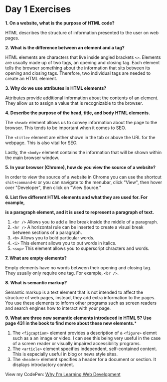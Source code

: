 # Day 1 Exercises

**1. On a website, what is the purpose of HTML code?**

HTML describes the structure of information presented to the user on web pages.

**2. What is the difference between an element and a tag?**

HTML elements are characters that live inside angled brackets ``<>``. Elements are usually made up of two tags, an opening and closing tag. Each element tells the browser something about the information that sits between its opening and closing tags. Therefore, two individual tags are needed to create an HTML element.

**3. Why do we use attributes in HTML elements?**

Attributes provide additional information about the contents of an element. They allow us to assign a value that is recognizable to the browser.

**4. Describe the purpose of the head, title, and body HTML elements.**

The `<head>` element allows us to convey information about the page to the browser. This tends to be important when it comes to SEO.

The ``<title>`` element are either shown in the tab or above the URL for the webpage. This is also vital for SEO.

Lastly, the `<body>` element contains the information that will be shown within the main browser window.

**5. In your browser (Chrome), how do you view the source of a website?**

In order to view the source of a website in Chrome you can use the shortcut `shit+command+U` or you can navigate to the menubar, click "View", then hover over "Developer", then click on "View Source."

**6. List five different HTML elements and what they are used for. For example, <p></p> is a paragraph element, and it is used to represent a paragraph of text.**

1. `<br />` Allows you to add a line break inside the middle of a paragraph.
1. `<hr />` A horizontal rule can be inserted to create a visual break between sections of a paragraph.
1. `<b>` Allows you to bold particular words.
1. `<i>` This element allows you to put words in italics.
1. `<sup>` This element allows you to superscript chracters and words.

**7. What are empty elements?**

Empty elements have no words between their opening and closing tag. They usually only require one tag. For example, `<br />`.

**8. What is semantic markup?**

Semantic markup is a text element that is not intended to affect the structure of web pages, instead, they add extra information to the pages. You use these elements to inform other programs such as screen readers and search engines how to interact with your page.

**9. What are three new semantic elements introduced in HTML 5? Use page 431 in the book to find more about these new elements.***

1. The `<figcaption>` element provides a description of a `<figure>` elemnt such as a an image or video. I can see this being very useful in the case of a screen reader or visually impaired accessibility programs.
1. The `<article>` element specifies independent, self-contained content. This is especially useful in blog or news style sites.
1. The `<header>` element specifies a header for a document or section. It displays introductory content.

View my CodePen: [Why I'm Learning Web Development](https://codepen.io/mdelarosa/pen/MWWzXYZ)
